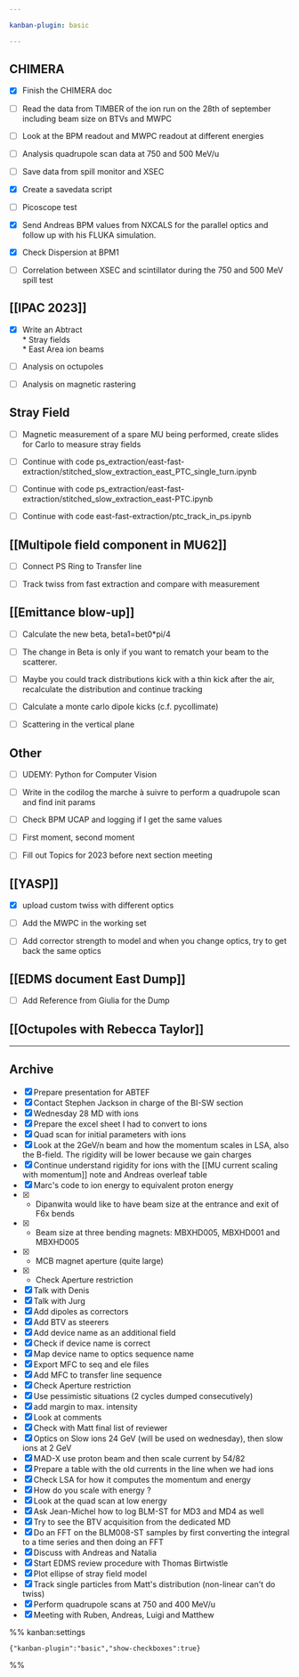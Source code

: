 ```yaml
---

kanban-plugin: basic

---
```


## CHIMERA

- [x] Finish the CHIMERA doc
- [ ] Read the data from TIMBER of the ion run on the 28th of september including beam size on BTVs and MWPC
- [ ] Look at the BPM readout and MWPC readout at different energies
- [ ] Analysis quadrupole scan data at 750 and 500 MeV/u
- [ ] Save data from spill monitor and XSEC
- [x] Create a savedata script
- [ ] Picoscope test
- [x] Send Andreas BPM values from NXCALS for the parallel optics and follow up with his FLUKA simulation.
- [x] Check Dispersion at BPM1
- [ ] Correlation between XSEC and scintillator during the 750 and 500 MeV spill test


## [[IPAC 2023]]

- [x] Write an Abtract<br>* Stray fields<br>* East Area ion beams
- [ ] Analysis on octupoles
- [ ] Analysis on magnetic rastering


## Stray Field

- [ ] Magnetic measurement of a spare MU being performed, create slides for Carlo to measure stray fields
- [ ] Continue with code ps_extraction/east-fast-extraction/stitched_slow_extraction_east_PTC_single_turn.ipynb
- [ ] Continue with code ps_extraction/east-fast-extraction/stitched_slow_extraction_east-PTC.ipynb
- [ ] Continue with code east-fast-extraction/ptc_track_in_ps.ipynb


## [[Multipole field component in MU62]]

- [ ] Connect PS Ring to Transfer line
- [ ] Track twiss from fast extraction and compare with measurement


## [[Emittance blow-up]]

- [ ] Calculate the new beta, beta1=bet0*pi/4
- [ ] The change in Beta is only if you want to rematch your beam to the scatterer.
- [ ] Maybe you could track distributions kick with a thin kick after the air, recalculate the distribution and continue tracking
- [ ] Calculate a monte carlo dipole kicks (c.f. pycollimate)
- [ ] Scattering in the vertical plane


## Other

- [ ] UDEMY: Python for Computer Vision
- [ ] Write in the codilog the marche à suivre to perform a quadrupole scan and find init params
- [ ] Check BPM UCAP and logging if I get the same values
- [ ] First moment, second moment
- [ ] Fill out Topics for 2023 before next section meeting


## [[YASP]]

- [x] upload custom twiss with different optics
- [ ] Add the MWPC in the working set
- [ ] Add corrector strength to model and when you change optics, try to get back the same optics


## [[EDMS document East Dump]]

- [ ] Add Reference from Giulia for the Dump


## [[Octupoles with Rebecca Taylor]]



***

## Archive

- [x] Prepare presentation for ABTEF
- [x] Contact Stephen Jackson in charge of the BI-SW section
- [x] Wednesday 28 MD with ions
- [x] Prepare the excel sheet I had to convert to ions
- [x] Quad scan for initial parameters with ions
- [x] Look at the 2GeV/n beam and how the momentum scales in LSA, also the B-field. The rigidity will be lower because we gain charges
- [x] Continue understand rigidity for ions with the [[MU current scaling with momentum]] note and Andreas overleaf table
- [x] Marc's code to ion energy to equivalent proton energy
- [x] - Dipanwita would like to have beam size at the entrance and exit of F6x bends
- [x] - Beam size at three bending magnets: MBXHD005, MBXHD001 and MBXHD005
- [x] - MCB magnet aperture (quite large)
- [x] - Check Aperture restriction
- [x] Talk with Denis
- [x] Talk with Jurg
- [x] Add dipoles as correctors
- [x] Add BTV as steerers
- [x] Add device name as an additional field
- [x] Check if device name is correct
- [x] Map device name to optics sequence name
- [x] Export MFC to seq and ele files
- [x] Add MFC to transfer line sequence
- [x] Check Aperture restriction
- [x] Use pessimistic situations (2 cycles dumped consecutively)
- [x] add margin to max. intensity
- [x] Look at comments
- [x] Check with Matt final list of reviewer
- [x] Optics on Slow ions 24 GeV (will be used on wednesday), then slow ions at 2 GeV
- [x] MAD-X use proton beam and then scale current by 54/82
- [x] Prepare a table with the old currents in the line when we had ions
- [x] Check LSA for how it computes the momentum and energy
- [x] How do you scale with energy ?
- [x] Look at the quad scan at low energy
- [x] Ask Jean-Michel how to log BLM-ST for MD3 and MD4 as well
- [x] Try to see the BTV acquisition from the dedicated MD
- [x] Do an FFT on the BLM008-ST samples by first converting the integral to a time series and then doing an FFT
- [x] Discuss with Andreas and Natalia
- [x] Start EDMS review procedure with Thomas Birtwistle
- [x] Plot ellipse of stray field model
- [x] Track single particles from Matt's distribution (non-linear can't do twiss)
- [x] Perform quadrupole scans at 750 and 400 MeV/u
- [x] Meeting with Ruben, Andreas, Luigi and Matthew

%% kanban:settings
```
{"kanban-plugin":"basic","show-checkboxes":true}
```
%%